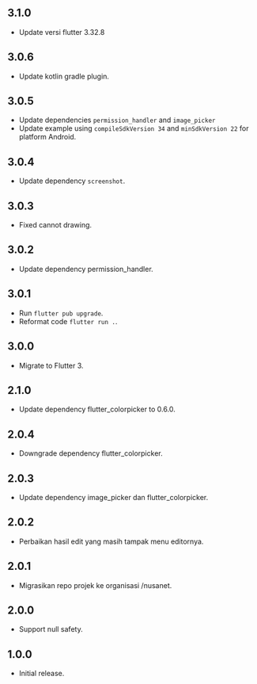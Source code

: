 ## 3.1.0

* Update versi flutter 3.32.8

## 3.0.6

* Update kotlin gradle plugin.

## 3.0.5

* Update dependencies `permission_handler` and `image_picker`
* Update example using `compileSdkVersion 34` and `minSdkVersion 22` for platform Android.

## 3.0.4

* Update dependency `screenshot`.

## 3.0.3

* Fixed cannot drawing.

## 3.0.2

* Update dependency permission_handler.

## 3.0.1

* Run `flutter pub upgrade`.
* Reformat code `flutter run .`.

## 3.0.0

* Migrate to Flutter 3.

## 2.1.0

* Update dependency flutter_colorpicker to 0.6.0.

## 2.0.4

* Downgrade dependency flutter_colorpicker.

## 2.0.3

* Update dependency image_picker dan flutter_colorpicker.

## 2.0.2

* Perbaikan hasil edit yang masih tampak menu editornya.

## 2.0.1

* Migrasikan repo projek ke organisasi /nusanet.

## 2.0.0

* Support null safety.

## 1.0.0

* Initial release.
